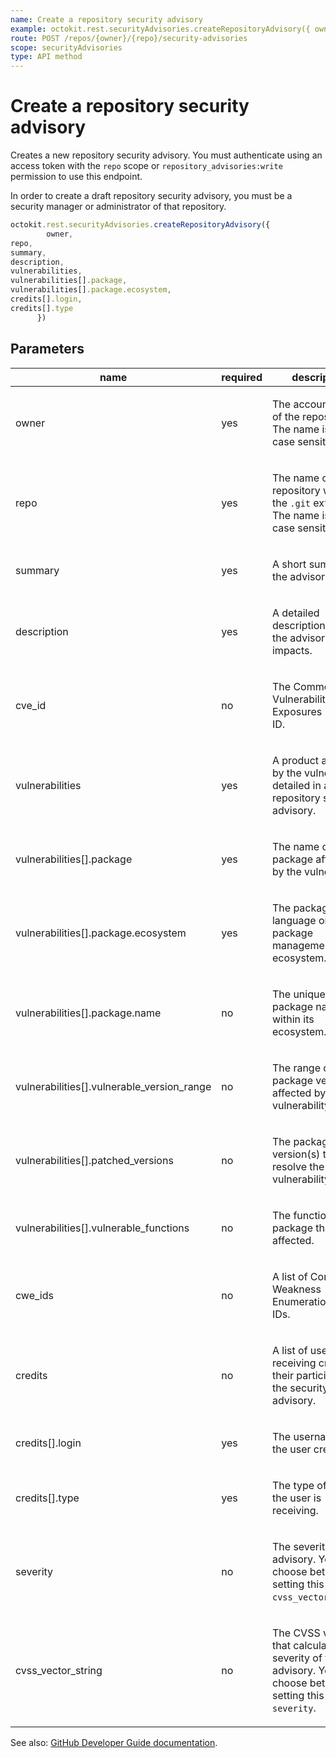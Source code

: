 ```yaml
---
name: Create a repository security advisory
example: octokit.rest.securityAdvisories.createRepositoryAdvisory({ owner, repo, summary, description, vulnerabilities, vulnerabilities[].package, vulnerabilities[].package.ecosystem, credits[].login, credits[].type })
route: POST /repos/{owner}/{repo}/security-advisories
scope: securityAdvisories
type: API method
---
```


# Create a repository security advisory

Creates a new repository security advisory.
You must authenticate using an access token with the `repo` scope or `repository_advisories:write` permission to use this endpoint.

In order to create a draft repository security advisory, you must be a security manager or administrator of that repository.

```js
octokit.rest.securityAdvisories.createRepositoryAdvisory({
        owner,
repo,
summary,
description,
vulnerabilities,
vulnerabilities[].package,
vulnerabilities[].package.ecosystem,
credits[].login,
credits[].type
      })
```

## Parameters

<table>
  <thead>
    <tr>
      <th>name</th>
      <th>required</th>
      <th>description</th>
    </tr>
  </thead>
  <tbody>
    <tr><td>owner</td><td>yes</td><td>

The account owner of the repository. The name is not case sensitive.

</td></tr>
<tr><td>repo</td><td>yes</td><td>

The name of the repository without the `.git` extension. The name is not case sensitive.

</td></tr>
<tr><td>summary</td><td>yes</td><td>

A short summary of the advisory.

</td></tr>
<tr><td>description</td><td>yes</td><td>

A detailed description of what the advisory impacts.

</td></tr>
<tr><td>cve_id</td><td>no</td><td>

The Common Vulnerabilities and Exposures (CVE) ID.

</td></tr>
<tr><td>vulnerabilities</td><td>yes</td><td>

A product affected by the vulnerability detailed in a repository security advisory.

</td></tr>
<tr><td>vulnerabilities[].package</td><td>yes</td><td>

The name of the package affected by the vulnerability.

</td></tr>
<tr><td>vulnerabilities[].package.ecosystem</td><td>yes</td><td>

The package's language or package management ecosystem.

</td></tr>
<tr><td>vulnerabilities[].package.name</td><td>no</td><td>

The unique package name within its ecosystem.

</td></tr>
<tr><td>vulnerabilities[].vulnerable_version_range</td><td>no</td><td>

The range of the package versions affected by the vulnerability.

</td></tr>
<tr><td>vulnerabilities[].patched_versions</td><td>no</td><td>

The package version(s) that resolve the vulnerability.

</td></tr>
<tr><td>vulnerabilities[].vulnerable_functions</td><td>no</td><td>

The functions in the package that are affected.

</td></tr>
<tr><td>cwe_ids</td><td>no</td><td>

A list of Common Weakness Enumeration (CWE) IDs.

</td></tr>
<tr><td>credits</td><td>no</td><td>

A list of users receiving credit for their participation in the security advisory.

</td></tr>
<tr><td>credits[].login</td><td>yes</td><td>

The username of the user credited.

</td></tr>
<tr><td>credits[].type</td><td>yes</td><td>

The type of credit the user is receiving.

</td></tr>
<tr><td>severity</td><td>no</td><td>

The severity of the advisory. You must choose between setting this field or `cvss_vector_string`.

</td></tr>
<tr><td>cvss_vector_string</td><td>no</td><td>

The CVSS vector that calculates the severity of the advisory. You must choose between setting this field or `severity`.

</td></tr>
  </tbody>
</table>

See also: [GitHub Developer Guide documentation](https://docs.github.com/rest/security-advisories/repository-advisories#create-a-repository-security-advisory).
